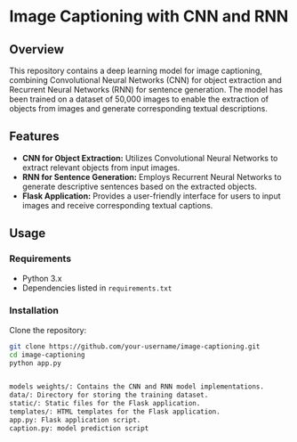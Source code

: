 # Image Captioning with CNN and RNN

## Overview

This repository contains a deep learning model for image captioning, combining Convolutional Neural Networks (CNN) for object extraction and Recurrent Neural Networks (RNN) for sentence generation. The model has been trained on a dataset of 50,000 images to enable the extraction of objects from images and generate corresponding textual descriptions.

## Features

- **CNN for Object Extraction:** Utilizes Convolutional Neural Networks to extract relevant objects from input images.
- **RNN for Sentence Generation:** Employs Recurrent Neural Networks to generate descriptive sentences based on the extracted objects.
- **Flask Application:** Provides a user-friendly interface for users to input images and receive corresponding textual captions.

## Usage

### Requirements

- Python 3.x
- Dependencies listed in `requirements.txt`

### Installation

  Clone the repository:

   ```bash
   git clone https://github.com/your-username/image-captioning.git
   cd image-captioning
python app.py


models weights/: Contains the CNN and RNN model implementations.
data/: Directory for storing the training dataset.
static/: Static files for the Flask application.
templates/: HTML templates for the Flask application.
app.py: Flask application script.
caption.py: model prediction script
